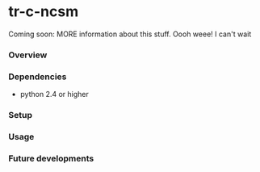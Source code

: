 # tr-c-ncsm
Coming soon: MORE information about this stuff. Oooh weee! I can't wait

### Overview

### Dependencies
* python 2.4 or higher

### Setup

### Usage

### Future developments
